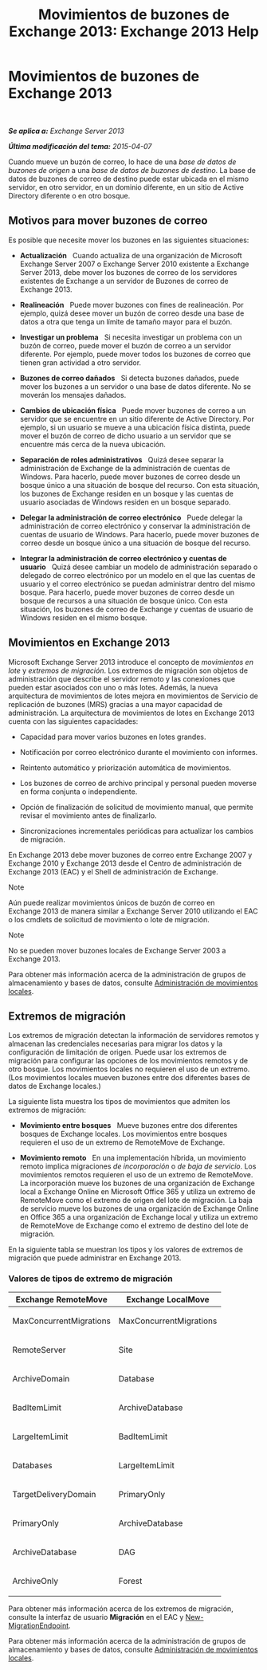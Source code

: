 ﻿---
title: 'Movimientos de buzones de Exchange 2013: Exchange 2013 Help'
TOCTitle: Movimientos de buzones de Exchange 2013
ms:assetid: 9c0a0bc9-2a39-4cf0-aa6e-6e5ef3fd38b5
ms:mtpsurl: https://technet.microsoft.com/es-es/library/JJ150543(v=EXCHG.150)
ms:contentKeyID: 48268477
ms.date: 04/23/2018
mtps_version: v=EXCHG.150
ms.translationtype: HT
---

# Movimientos de buzones de Exchange 2013

 

_**Se aplica a:** Exchange Server 2013_

_**Última modificación del tema:** 2015-04-07_

Cuando mueve un buzón de correo, lo hace de una *base de datos de buzones de origen* a una *base de datos de buzones de destino*. La base de datos de buzones de correo de destino puede estar ubicada en el mismo servidor, en otro servidor, en un dominio diferente, en un sitio de Active Directory diferente o en otro bosque.

## Motivos para mover buzones de correo

Es posible que necesite mover los buzones en las siguientes situaciones:

  - **Actualización**   Cuando actualiza de una organización de Microsoft Exchange Server 2007 o Exchange Server 2010 existente a Exchange Server 2013, debe mover los buzones de correo de los servidores existentes de Exchange a un servidor de Buzones de correo de Exchange 2013.

  - **Realineación**   Puede mover buzones con fines de realineación. Por ejemplo, quizá desee mover un buzón de correo desde una base de datos a otra que tenga un límite de tamaño mayor para el buzón.

  - **Investigar un problema**   Si necesita investigar un problema con un buzón de correo, puede mover el buzón de correo a un servidor diferente. Por ejemplo, puede mover todos los buzones de correo que tienen gran actividad a otro servidor.

  - **Buzones de correo dañados**   Si detecta buzones dañados, puede mover los buzones a un servidor o una base de datos diferente. No se moverán los mensajes dañados.

  - **Cambios de ubicación física**   Puede mover buzones de correo a un servidor que se encuentre en un sitio diferente de Active Directory. Por ejemplo, si un usuario se mueve a una ubicación física distinta, puede mover el buzón de correo de dicho usuario a un servidor que se encuentre más cerca de la nueva ubicación.

  - **Separación de roles administrativos**   Quizá desee separar la administración de Exchange de la administración de cuentas de Windows. Para hacerlo, puede mover buzones de correo desde un bosque único a una situación de bosque del recurso. Con esta situación, los buzones de Exchange residen en un bosque y las cuentas de usuario asociadas de Windows residen en un bosque separado.

  - **Delegar la administración de correo electrónico**   Puede delegar la administración de correo electrónico y conservar la administración de cuentas de usuario de Windows. Para hacerlo, puede mover buzones de correo desde un bosque único a una situación de bosque del recurso.

  - **Integrar la administración de correo electrónico y cuentas de usuario**   Quizá desee cambiar un modelo de administración separado o delegado de correo electrónico por un modelo en el que las cuentas de usuario y el correo electrónico se puedan administrar dentro del mismo bosque. Para hacerlo, puede mover buzones de correo desde un bosque de recursos a una situación de bosque único. Con esta situación, los buzones de correo de Exchange y cuentas de usuario de Windows residen en el mismo bosque.

## Movimientos en Exchange 2013

Microsoft Exchange Server 2013 introduce el concepto de *movimientos en lote* y *extremos de migración*. Los extremos de migración son objetos de administración que describe el servidor remoto y las conexiones que pueden estar asociados con uno o más lotes. Además, la nueva arquitectura de movimientos de lotes mejora en movimientos de Servicio de replicación de buzones (MRS) gracias a una mayor capacidad de administración. La arquitectura de movimientos de lotes en Exchange 2013 cuenta con las siguientes capacidades:

  - Capacidad para mover varios buzones en lotes grandes.

  - Notificación por correo electrónico durante el movimiento con informes.

  - Reintento automático y priorización automática de movimientos.

  - Los buzones de correo de archivo principal y personal pueden moverse en forma conjunta o independiente.

  - Opción de finalización de solicitud de movimiento manual, que permite revisar el movimiento antes de finalizarlo.

  - Sincronizaciones incrementales periódicas para actualizar los cambios de migración.

En Exchange 2013 debe mover buzones de correo entre Exchange 2007 y Exchange 2010 y Exchange 2013 desde el Centro de administración de Exchange 2013 (EAC) y el Shell de administración de Exchange.


> [!NOTE]
> Aún puede realizar movimientos únicos de buzón de correo en Exchange&nbsp;2013 de manera similar a Exchange Server 2010 utilizando el EAC o los cmdlets de solicitud de movimiento o lote de migración.




> [!NOTE]
> No se pueden mover buzones locales de Exchange Server 2003 a Exchange&nbsp;2013.



Para obtener más información acerca de la administración de grupos de almacenamiento y bases de datos, consulte [Administración de movimientos locales](manage-on-premises-moves-exchange-2013-help.md).

## Extremos de migración

Los extremos de migración detectan la información de servidores remotos y almacenan las credenciales necesarias para migrar los datos y la configuración de limitación de origen. Puede usar los extremos de migración para configurar las opciones de los movimientos remotos y de otro bosque. Los movimientos locales no requieren el uso de un extremo. (Los movimientos locales mueven buzones entre dos diferentes bases de datos de Exchange locales.)

La siguiente lista muestra los tipos de movimientos que admiten los extremos de migración:

  - **Movimiento entre bosques**   Mueve buzones entre dos diferentes bosques de Exchange locales. Los movimientos entre bosques requieren el uso de un extremo de RemoteMove de Exchange.

  - **Movimiento remoto**   En una implementación híbrida, un movimiento remoto implica migraciones *de incorporación* o *de baja de servicio*. Los movimientos remotos requieren el uso de un extremo de RemoteMove. La incorporación mueve los buzones de una organización de Exchange local a Exchange Online en Microsoft Office 365 y utiliza un extremo de RemoteMove como el extremo de origen del lote de migración. La baja de servicio mueve los buzones de una organización de Exchange Online en Office 365 a una organización de Exchange local y utiliza un extremo de RemoteMove de Exchange como el extremo de destino del lote de migración.

En la siguiente tabla se muestran los tipos y los valores de extremos de migración que puede administrar en Exchange 2013.

### Valores de tipos de extremo de migración

<table>
<colgroup>
<col style="width: 50%" />
<col style="width: 50%" />
</colgroup>
<thead>
<tr class="header">
<th>Exchange RemoteMove</th>
<th>Exchange LocalMove</th>
</tr>
</thead>
<tbody>
<tr class="odd">
<td><p>MaxConcurrentMigrations</p></td>
<td><p>MaxConcurrentMigrations</p></td>
</tr>
<tr class="even">
<td><p>RemoteServer</p></td>
<td><p>Site</p></td>
</tr>
<tr class="odd">
<td><p>ArchiveDomain</p></td>
<td><p>Database</p></td>
</tr>
<tr class="even">
<td><p>BadItemLimit</p></td>
<td><p>ArchiveDatabase</p></td>
</tr>
<tr class="odd">
<td><p>LargeItemLimit</p></td>
<td><p>BadItemLimit</p></td>
</tr>
<tr class="even">
<td><p>Databases</p></td>
<td><p>LargeItemLimit</p></td>
</tr>
<tr class="odd">
<td><p>TargetDeliveryDomain</p></td>
<td><p>PrimaryOnly</p></td>
</tr>
<tr class="even">
<td><p>PrimaryOnly</p></td>
<td><p>ArchiveDatabase</p></td>
</tr>
<tr class="odd">
<td><p>ArchiveDatabase</p></td>
<td><p>DAG</p></td>
</tr>
<tr class="even">
<td><p>ArchiveOnly</p></td>
<td><p>Forest</p></td>
</tr>
</tbody>
</table>


Para obtener más información acerca de los extremos de migración, consulte la interfaz de usuario **Migración** en el EAC y [New-MigrationEndpoint](https://technet.microsoft.com/es-es/library/jj218611\(v=exchg.150\)).

Para obtener más información acerca de la administración de grupos de almacenamiento y bases de datos, consulte [Administración de movimientos locales](manage-on-premises-moves-exchange-2013-help.md).

